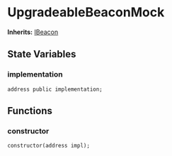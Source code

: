 # UpgradeableBeaconMock
**Inherits:**
[IBeacon](/lib/openzeppelin-contracts/contracts/proxy/beacon/IBeacon.sol/interface.IBeacon.md)


## State Variables
### implementation

```solidity
address public implementation;
```


## Functions
### constructor


```solidity
constructor(address impl);
```

